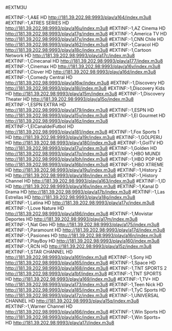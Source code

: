 #EXTM3U

#EXTINF:-1,A&E HD
http://181.39.202.98:9993/play/a164/index.m3u8
#EXTINF:-1,ATRES SERIES HD
http://181.39.202.98:9993/play/a16u/index.m3u8
#EXTINF:-1,AZ Cinema HD
http://181.39.202.98:9993/play/a17g/index.m3u8
#EXTINF:-1,America TV HD
http://181.39.202.98:9993/play/a17x/index.m3u8
#EXTINF:-1,CNN Chile HD
http://181.39.202.98:9993/play/a162/index.m3u8
#EXTINF:-1,Caracol HD
http://181.39.202.98:9993/play/a18c/index.m3u8
#EXTINF:-1,Cartoon Network HD
http://181.39.202.98:9993/play/a17c/index.m3u8
#EXTINF:-1,Cinecanal HD
http://181.39.202.98:9993/play/a177/index.m3u8
#EXTINF:-1,Cinemax HD
http://181.39.202.98:9993/play/a16v/index.m3u8
#EXTINF:-1,Clover HD
http://181.39.202.98:9993/play/a16d/index.m3u8
#EXTINF:-1,Comedy Central HD
http://181.39.202.98:9993/play/a16w/index.m3u8
#EXTINF:-1,Discovery HD
http://181.39.202.98:9993/play/a18i/index.m3u8
#EXTINF:-1,Discovery Kids HD
http://181.39.202.98:9993/play/a15m/index.m3u8
#EXTINF:-1,Discovery Theater HD
http://181.39.202.98:9993/play/a15o/index.m3u8
#EXTINF:-1,ESPN EXTRA HD
http://181.39.202.98:9993/play/a179/index.m3u8
#EXTINF:-1,ESPN HD
http://181.39.202.98:9993/play/a15y/index.m3u8
#EXTINF:-1,El Gourmet HD
http://181.39.202.98:9993/play/a16z/index.m3u8
#EXTINF:-1,ElCanaldelFutbol HD
http://181.39.202.98:9993/play/a181/index.m3u8
#EXTINF:-1,Fox Sports 1 HD
http://181.39.202.98:9993/play/a19r/index.m3u8
#EXTINF:-1,GOLPERU HD
http://181.39.202.98:9993/play/a180/index.m3u8
#EXTINF:-1,GolTV HD
http://181.39.202.98:9993/play/a17u/index.m3u8
#EXTINF:-1,Golden HD
http://181.39.202.98:9993/play/a17o/index.m3u8
#EXTINF:-1,HBO MUNDI
http://181.39.202.98:9993/play/a1bh/index.m3u8
#EXTINF:-1,HBO POP HD
http://181.39.202.98:9993/play/a16b/index.m3u8
#EXTINF:-1,HBO XTREME HD
http://181.39.202.98:9993/play/a19u/index.m3u8
#EXTINF:-1,History 2 HD
http://181.39.202.98:9993/play/a18n/index.m3u8
#EXTINF:-1,History Channel HD
http://181.39.202.98:9993/play/a163/index.m3u8
#EXTINF:-1,ID HD
http://181.39.202.98:9993/play/a16x/index.m3u8
#EXTINF:-1,Kanal D Drama HD
http://181.39.202.98:9993/play/a17b/index.m3u8
#EXTINF:-1,Las Estrellas HD
http://181.39.202.98:9993/play/a18g/index.m3u8
#EXTINF:-1,Latina HD
http://181.39.202.98:9993/play/a17y/index.m3u8
#EXTINF:-1,Love Nature HD
http://181.39.202.98:9993/play/a186/index.m3u8
#EXTINF:-1,Movistar Deportes HD
http://181.39.202.98:9993/play/a17m/index.m3u8
#EXTINF:-1,Nat Geo HD
http://181.39.202.98:9993/play/a175/index.m3u8
#EXTINF:-1,Paramount HD
http://181.39.202.98:9993/play/a17d/index.m3u8
#EXTINF:-1,Pasiones HD
http://181.39.202.98:9993/play/a16n/index.m3u8
#EXTINF:-1,PlayBoy HD
http://181.39.202.98:9993/play/a160/index.m3u8
#EXTINF:-1,RCN HD
http://181.39.202.98:9993/play/a15z/index.m3u8
#EXTINF:-1,STAR CHANNEL HD
http://181.39.202.98:9993/play/a16f/index.m3u8
#EXTINF:-1,Sony HD
http://181.39.202.98:9993/play/a165/index.m3u8
#EXTINF:-1,Space HD
http://181.39.202.98:9993/play/a168/index.m3u8
#EXTINF:-1,TNT SPORTS 2
http://181.39.202.98:9993/play/a1bf/index.m3u8
#EXTINF:-1,TNT SPORTS HD
http://181.39.202.98:9993/play/a169/index.m3u8
#EXTINF:-1,TV+ HD
http://181.39.202.98:9993/play/a173/index.m3u8
#EXTINF:-1,Teen Nick HD
http://181.39.202.98:9993/play/a185/index.m3u8
#EXTINF:-1,TyC Sports HD
http://181.39.202.98:9993/play/a17z/index.m3u8
#EXTINF:-1,UNIVERSAL CHANNEL HD
http://181.39.202.98:9993/play/a15q/index.m3u8
#EXTINF:-1,Warner Channel HD
http://181.39.202.98:9993/play/a166/index.m3u8
#EXTINF:-1,Win Sports HD
http://181.39.202.98:9993/play/a16c/index.m3u8
#EXTINF:-1,Win Sports+ HD
http://181.39.202.98:9993/play/a17i/index.m3u8

